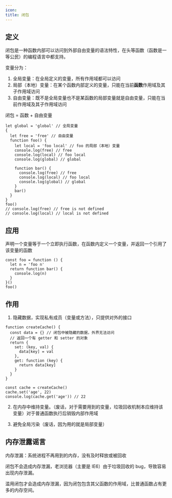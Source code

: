 ```yaml
---
icon:
title: 闭包
---
```


## 定义

闭包是一种函数内部可以访问到外部自由变量的语法特性，在头等函数（函数是一等公民）的编程语言中都支持。

变量分为：

1. 全局变量：在全局定义的变量，所有作用域都可以访问
2. 局部（本地）变量：在某个函数内部定义的变量，只能在当前**函数**作用域及其子作用域访问
3. 自由变量：既不是全局变量也不是某函数的局部变量就是自由变量，只能在当前作用域及其子作用域访问

闭包 = 函数 + 自由变量

```js:no-line-numbers
let global = 'global' // 全局变量
{
  let free = 'free' // 自由变量
  function foo() {
    let local = 'foo local' // foo 的局部（本地）变量
    console.log(free) // free
    console.log(local) // foo local
    console.log(global) // global

    function bar() {
      console.log(free) // free
      console.log(local) // foo local
      console.log(global) // global
    }
    bar()
  }
}
foo()
// console.log(free) // free is not defined
// console.log(local) // local is not defined
```

## 应用

声明一个变量等于一个立即执行函数，在函数内定义一个变量，并返回一个引用了该变量的函数

```js:no-line-numbers
const foo = function () {
  let n = 'foo n'
  return function bar() {
    console.log(n)
  }
}()
foo()
```

## 作用

1. 隐藏数据，实现私有成员（变量或方法），只提供对外的接口

```js:no-line-numbers
function createCache() {
  const data = {} // 闭包中被隐藏的数据，外界无法访问
  // 返回一个有 getter 和 setter 的对象
  return {
    set: (key, val) {
      data[key] = val
    },
    get: function (key) {
      return data[key]
    }
  }
}

const cache = createCache()
cache.set('age', 22)
console.log(cache.get('age')) // 22
```

2. 在内存中维持变量。（废话，对于需要用到的变量，垃圾回收机制本应维持该变量）对于普通函数执行后销毁内部作用域

3. 避免全局污染（废话，因为用的就是局部变量）

## 内存泄露谣言

内存泄漏：系统进程不再用到的内存，没有及时释放或被回收

闭包不会造成内存泄漏，老浏览器（主要是 IE6）由于垃圾回收的 bug，导致容易出现内存泄漏。

滥用闭包才会造成内存泄漏，因为闭包包含其父函数的作用域，比普通函数占有更多的内存空间。
